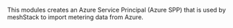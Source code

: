 This modules creates an Azure Service Principal (Azure SPP) that is used by meshStack to import metering data from Azure.
